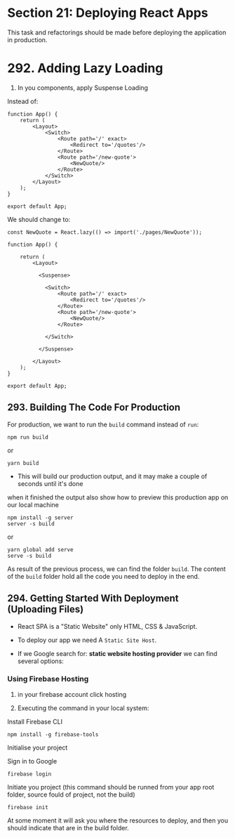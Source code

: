 # Section 21: Deploying React Apps

This task and refactorings should be made before deploying the application in production.

# 292. Adding Lazy Loading


1. In you components, apply Suspense Loading

Instead of:
```
function App() {
    return (
        <Layout>
            <Switch>
                <Route path='/' exact>
                    <Redirect to='/quotes'/>
                </Route>
                <Route path='/new-quote'>
                    <NewQuote/>
                </Route>
            </Switch>
        </Layout>
    );
}

export default App;
```

We should change to:

```
const NewQuote = React.lazy(() => import('./pages/NewQuote'));

function App() {

    return (
        <Layout>
        
          <Suspense>

            <Switch>
                <Route path='/' exact>
                    <Redirect to='/quotes'/>
                </Route>
                <Route path='/new-quote'>
                    <NewQuote/>
                </Route>
               
            </Switch>

          </Suspense>
        
        </Layout>
    );
}

export default App;
```


## 293. Building The Code For Production

For production, we want to run the `build` command instead of `run`:

```
npm run build
```

or 
```
yarn build
```

- This will build our production output, and it may make a couple of seconds until it's done

when it finished the output also show how to preview this production app on our local machine

```
npm install -g server
server -s build
```
or 
```
yarn global add serve
serve -s build
```

As result of the previous process, we can find the folder `build`.
The content of the `build` folder hold all the code you need to deploy in the end.


## 294. Getting Started With Deployment (Uploading Files)

- React SPA is a "Static Website" only HTML, CSS & JavaScript.

- To deploy our app we need A `Static Site Host`.

- If we Google search for: **static website hosting provider** we can find several options:


### Using Firebase Hosting

1. in your firebase account click hosting

2. Executing the command in your local system:

Install Firebase CLI
```
npm install -g firebase-tools
```


Initialise your project

Sign in to Google
```
firebase login
```

Initiate you project (this command should be runned from your app root folder, source fould of project, not the build)
```
firebase init
```

At some moment it will ask you where the resources to deploy, and then you should indicate that are in the build folder.
